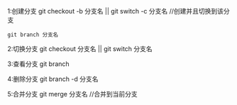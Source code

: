 1:创建分支
    git checkout -b 分支名  || git switch -c 分支名 //创建并且切换到该分支  

    git branch 分支名

2:切换分支
    git checkout 分支名    || git switch 分支名

3:查看分支
    git branch

4:删除分支
    git branch -d 分支名

5:合并分支
    git merge 分支名   //合并到当前分支
